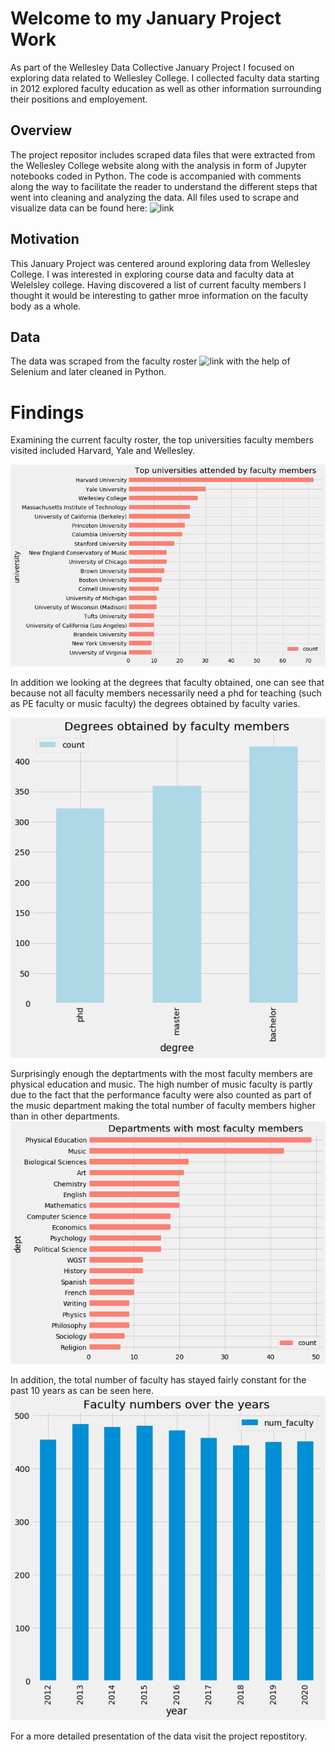 # Welcome to my January Project Work

As part of the Wellesley Data Collective January Project I focused on exploring data related to Wellesley College. I collected faculty data starting in 2012 explored faculty education as well as other information surrounding their positions and employement. 

## Overview

The project repositor includes scraped data files that were extracted from the Wellesley College website along with the analysis in form of Jupyter notebooks coded in Python. The code is accompanied with comments along the way to facilitate the reader to understand the different steps that went into cleaning and analyzing the data. 
All files used to scrape and visualize data can be found here: ![link](https://github.com/amock412/january_project)

## Motivation 
This January Project was centered around exploring data from Wellesley College. I was interested in exploring course data and faculty data at Welelsley college. Having discovered a list of current faculty members I thought it would be interesting to gather mroe information on the faculty body as a whole.

## Data 
The data was scraped from the faculty roster ![link](https://www.wellesley.edu/provost/facultyroster) with the help of Selenium and later cleaned in Python.

# Findings 

Examining the current faculty roster, the top universities faculty members visited included Harvard, Yale and Wellesley. 

![image](/top_unis.png)

In addition we looking at the degrees that faculty obtained, one can see that because not all faculty members necessarily need a phd for teaching 
(such as PE faculty or music faculty) the degrees obtained by faculty varies. 

![image](/degrees.png)

Surprisingly enough the deptartments with the most faculty members are physical education and music. The high number of music faculty is partly due to the fact that the performance faculty were also counted as part of the music department making the total number of faculty members higher than in other departments.
![image](/facultybydept.png)

In addition, the total number of faculty has stayed fairly constant for the past 10 years as can be seen here. 
![image](/facultyovertime.png)

For a more detailed presentation of the data visit the project repostitory.
